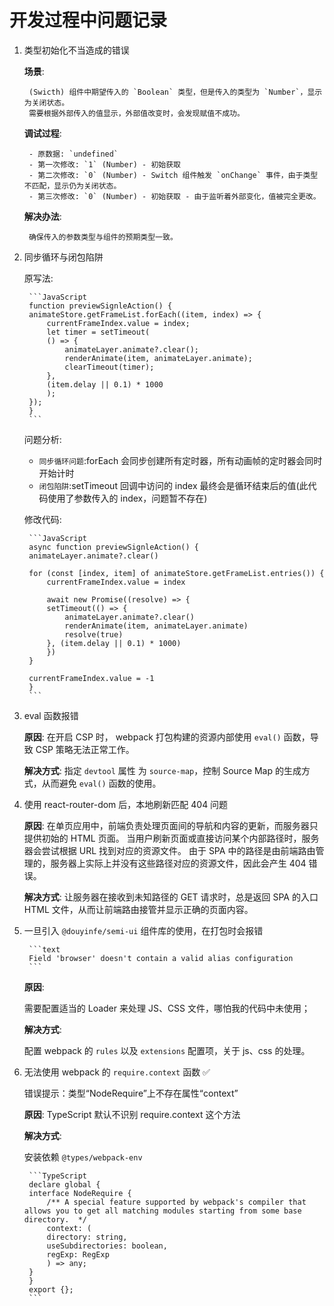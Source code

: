 # 开发过程中问题记录

1. 类型初始化不当造成的错误

    **场景**:

        (Swicth) 组件中期望传入的 `Boolean` 类型，但是传入的类型为 `Number`，显示为关闭状态。
        需要根据外部传入的值显示，外部值改变时，会发现赋值不成功。

    **调试过程**:

        - 原数据: `undefined`
        - 第一次修改: `1` (Number) - 初始获取
        - 第二次修改: `0` (Number) - Switch 组件触发 `onChange` 事件，由于类型不匹配，显示仍为关闭状态。
        - 第三次修改: `0` (Number) - 初始获取 - 由于监听着外部变化，值被完全更改。

    **解决办法**:

        确保传入的参数类型与组件的预期类型一致。

2. 同步循环与闭包陷阱

    原写法:

        ```JavaScript
        function previewSignleAction() {
        animateStore.getFrameList.forEach((item, index) => {
            currentFrameIndex.value = index;
            let timer = setTimeout(
            () => {
                animateLayer.animate?.clear();
                renderAnimate(item, animateLayer.animate);
                clearTimeout(timer);
            },
            (item.delay || 0.1) * 1000
            );
        });
        }
        ```

    问题分析:

    - `同步循环问题`:forEach 会同步创建所有定时器，所有动画帧的定时器会同时开始计时
    - `闭包陷阱`:setTimeout 回调中访问的 index 最终会是循环结束后的值(此代码使用了参数传入的 index，问题暂不存在)

    修改代码:

        ```JavaScript
        async function previewSignleAction() {
        animateLayer.animate?.clear()

        for (const [index, item] of animateStore.getFrameList.entries()) {
            currentFrameIndex.value = index

            await new Promise((resolve) => {
            setTimeout(() => {
                animateLayer.animate?.clear()
                renderAnimate(item, animateLayer.animate)
                resolve(true)
            }, (item.delay || 0.1) * 1000)
            })
        }

        currentFrameIndex.value = -1
        }
        ```

3. eval 函数报错

    **原因**:
    在开启 CSP 时， webpack 打包构建的资源内部使用 `eval()` 函数，导致 CSP 策略无法正常工作。

    **解决方式**:
    指定 `devtool` 属性 为 `source-map`，控制 Source Map 的生成方式，从而避免 `eval()` 函数的使用。

4. 使用 react-router-dom 后，本地刷新匹配 404 问题

    **原因**:
    在单页应用中，前端负责处理页面间的导航和内容的更新，而服务器只提供初始的 HTML 页面。
    当用户刷新页面或直接访问某个内部路径时，服务器会尝试根据 URL 找到对应的资源文件。
    由于 SPA 中的路径是由前端路由管理的，服务器上实际上并没有这些路径对应的资源文件，因此会产生 404 错误。

    **解决方式**:
    让服务器在接收到未知路径的 GET 请求时，总是返回 SPA 的入口 HTML 文件，从而让前端路由接管并显示正确的页面内容。

5. 一旦引入 `@douyinfe/semi-ui` 组件库的使用，在打包时会报错

        ```text
        Field 'browser' doesn't contain a valid alias configuration
        ```

    **原因**:

    需要配置适当的 Loader 来处理 JS、CSS 文件，哪怕我的代码中未使用；

    **解决方式**:

    配置 webpack 的 `rules` 以及 `extensions` 配置项，关于 js、css 的处理。

6. 无法使用 webpack 的 `require.context` 函数 ✅

    错误提示：类型“NodeRequire”上不存在属性“context”

    **原因**:
    TypeScript 默认不识别 require.context 这个方法

    **解决方式**:

    安装依赖 `@types/webpack-env`

        ```TypeScript
        declare global {
        interface NodeRequire {
            /** A special feature supported by webpack's compiler that allows you to get all matching modules starting from some base directory.  */
            context: (
            directory: string,
            useSubdirectories: boolean,
            regExp: RegExp
            ) => any;
        }
        }
        export {};
        ```
